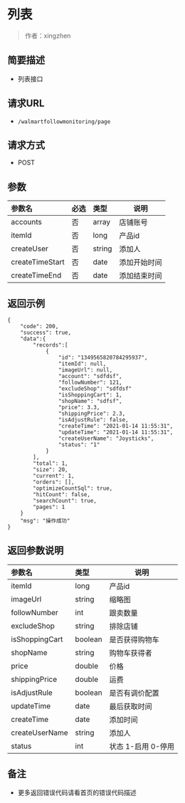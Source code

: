 # 列表

> 作者：xingzhen

## 简要描述

- 列表接口

## 请求URL
- `/walmartfollowmonitoring/page`
  
## 请求方式
- POST 

## 参数

|参数名|必选|类型|说明|
|:----    |:---|:----- |-----   |
|accounts |否  |array |店铺账号   |
|itemId |否  |long | 产品id    |
|createUser     |否  |string | 添加人    |
|createTimeStart     |否  |date | 添加开始时间    |
|createTimeEnd     |否  |date | 添加结束时间   |

## 返回示例 

``` 
{
    "code": 200,
    "success": true,
    "data":{
        "records":[
            {
                "id": "1349565820784295937",
                "itemId": null,
                "imageUrl": null,
                "account": "sdfdsf",
                "followNumber": 121,
                "excludeShop": "sdfdsf"
                "isShoppingCart": 1,
                "shopName": "sdfsf",
                "price": 3.3,
                "shippingPrice": 2.3,
				"isAdjustRule": false,
                "createTime": "2021-01-14 11:55:31",
				"updateTime": "2021-01-14 11:55:31",
                "createUserName": "Joysticks",
                "status": "1"
            }
        ],
        "total": 1,
        "size": 20,
        "current": 1,
        "orders": [],
        "optimizeCountSql": true,
        "hitCount": false,
        "searchCount": true,
        "pages": 1
    }
    "msg": "操作成功"
}
```

## 返回参数说明 

|参数名|类型|说明|
|:-----  |:-----|-----                           |
|itemId |long   |产品id  |
|imageUrl |string   |缩略图  |
|followNumber |int   |跟卖数量  |
|excludeShop |string   |排除店铺  |
|isShoppingCart |boolean   |是否获得购物车  |
|shopName |string   |购物车获得者  |
|price |double   |价格  |
|shippingPrice |double   |运费  |
|isAdjustRule |boolean   |是否有调价配置  |
|updateTime |date   |最后获取时间  |
|createTime |date   |添加时间  |
|createUserName |string   |添加人  |
|status |int   |状态  1-启用 0-停用  |

## 备注 

- 更多返回错误代码请看首页的错误代码描述